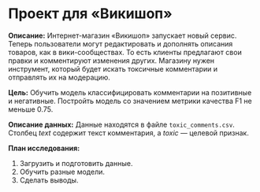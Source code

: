 # Проект для «Викишоп»
**Описание:** Интернет-магазин «Викишоп» запускает новый сервис. Теперь пользователи могут редактировать и дополнять описания товаров, как в вики-сообществах. То есть клиенты предлагают свои правки и комментируют изменения других. Магазину нужен инструмент, который будет искать токсичные комментарии и отправлять их на модерацию. 

**Цель:** Обучить модель классифицировать комментарии на позитивные и негативные. Постройть модель со значением метрики качества F1 не меньше 0.75. 

**Описание данных:**
Данные находятся в файле `toxic_comments.csv`. Столбец *text* содержит текст комментария, а *toxic* — целевой признак.

**План исследования:**
1. Загрузить и подготовить данные.
2. Обучить разные модели. 
3. Сделать выводы.
